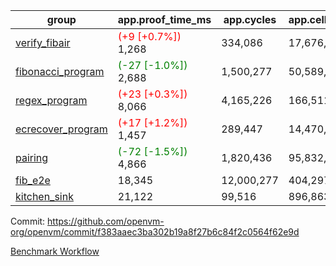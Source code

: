 | group | app.proof_time_ms | app.cycles | app.cells_used | leaf.proof_time_ms | leaf.cycles | leaf.cells_used |
| -- | -- | -- | -- | -- | -- | -- |
| [verify_fibair](https://github.com/openvm-org/openvm/blob/benchmark-results/benchmarks-pr/1572/verify_fibair-f383aaec3ba302b19a8f27b6c84f2c0564f62e9d.md) |<span style='color: red'>(+9 [+0.7%])</span> 1,268 |  334,086 |  17,676,626 |- | - | - |
| [fibonacci_program](https://github.com/openvm-org/openvm/blob/benchmark-results/benchmarks-pr/1572/fibonacci-f383aaec3ba302b19a8f27b6c84f2c0564f62e9d.md) |<span style='color: green'>(-27 [-1.0%])</span> 2,688 |  1,500,277 |  50,589,503 |<span style='color: green'>(-29 [-0.8%])</span> 3,776 |  1,263,382 |  70,284,620 |
| [regex_program](https://github.com/openvm-org/openvm/blob/benchmark-results/benchmarks-pr/1572/regex-f383aaec3ba302b19a8f27b6c84f2c0564f62e9d.md) |<span style='color: red'>(+23 [+0.3%])</span> 8,066 |  4,165,226 |  166,511,152 | 14,530 |  3,981,889 |  304,554,398 |
| [ecrecover_program](https://github.com/openvm-org/openvm/blob/benchmark-results/benchmarks-pr/1572/ecrecover-f383aaec3ba302b19a8f27b6c84f2c0564f62e9d.md) |<span style='color: red'>(+17 [+1.2%])</span> 1,457 |  289,447 |  14,470,186 |<span style='color: red'>(+13 [+0.1%])</span> 12,732 |  2,988,608 |  244,253,302 |
| [pairing](https://github.com/openvm-org/openvm/blob/benchmark-results/benchmarks-pr/1572/pairing-f383aaec3ba302b19a8f27b6c84f2c0564f62e9d.md) |<span style='color: green'>(-72 [-1.5%])</span> 4,866 |  1,820,436 |  95,832,407 |<span style='color: green'>(-48 [-0.3%])</span> 14,168 |  3,267,532 |  273,858,228 |
| [fib_e2e](https://github.com/openvm-org/openvm/blob/benchmark-results/benchmarks-pr/1572/fib_e2e-f383aaec3ba302b19a8f27b6c84f2c0564f62e9d.md) | 18,345 |  12,000,277 |  404,297,545 | 22,879 |  7,703,523 |  432,125,136 |
| [kitchen_sink](https://github.com/openvm-org/openvm/blob/benchmark-results/benchmarks-pr/1572/kitchen_sink-f383aaec3ba302b19a8f27b6c84f2c0564f62e9d.md) | 21,122 |  99,516 |  896,863,809 | 41,588 |  10,502,319 |  927,564,628 |


Commit: https://github.com/openvm-org/openvm/commit/f383aaec3ba302b19a8f27b6c84f2c0564f62e9d

[Benchmark Workflow](https://github.com/openvm-org/openvm/actions/runs/14423536055)
